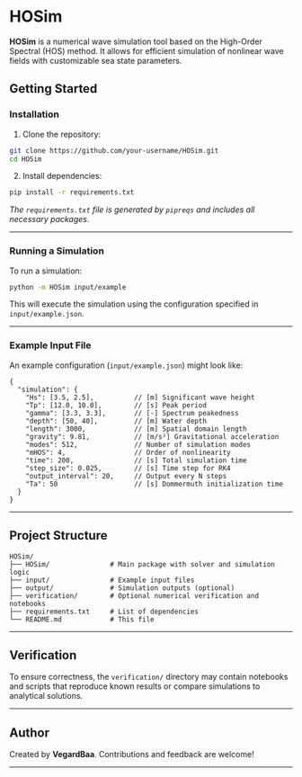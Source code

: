 # HOSim

**HOSim** is a numerical wave simulation tool based on the High-Order Spectral (HOS) method. It allows for efficient simulation of nonlinear wave fields with customizable sea state parameters.

## Getting Started

### Installation

1. Clone the repository:

```bash
git clone https://github.com/your-username/HOSim.git
cd HOSim
```

2. Install dependencies:

```bash
pip install -r requirements.txt
```

*The `requirements.txt` file is generated by `pipreqs` and includes all necessary packages.*

---

### Running a Simulation

To run a simulation:

```bash
python -m HOSim input/example
```

This will execute the simulation using the configuration specified in `input/example.json`.

---

### Example Input File

An example configuration (`input/example.json`) might look like:

```jsonc
{
  "simulation": {
    "Hs": [3.5, 2.5],          // [m] Significant wave height
    "Tp": [12.0, 10.0],        // [s] Peak period
    "gamma": [3.3, 3.3],       // [-] Spectrum peakedness
    "depth": [50, 40],         // [m] Water depth
    "length": 3000,            // [m] Spatial domain length
    "gravity": 9.81,           // [m/s²] Gravitational acceleration
    "modes": 512,              // Number of simulation modes
    "mHOS": 4,                 // Order of nonlinearity
    "time": 200,               // [s] Total simulation time
    "step_size": 0.025,        // [s] Time step for RK4
    "output_interval": 20,     // Output every N steps
    "Ta": 50                   // [s] Dommermuth initialization time
  }
}
```

---

## Project Structure

```
HOSim/
├── HOSim/               # Main package with solver and simulation logic
├── input/               # Example input files
├── output/              # Simulation outputs (optional)
├── verification/        # Optional numerical verification and notebooks
├── requirements.txt     # List of dependencies
└── README.md            # This file
```

---

## Verification

To ensure correctness, the `verification/` directory may contain notebooks and scripts that reproduce known results or compare simulations to analytical solutions.

---

## Author

Created by **VegardBaa**. Contributions and feedback are welcome!

---
